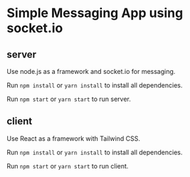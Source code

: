 # Simple Messaging App using socket.io

## server

Use node.js as a framework and socket.io for messaging.

Run `npm install` or `yarn install` to install all dependencies.

Run `npm start` or `yarn start` to run server.

## client

Use React as a framework with Tailwind CSS.

Run `npm install` or `yarn install` to install all dependencies.

Run `npm start` or `yarn start` to run client.
